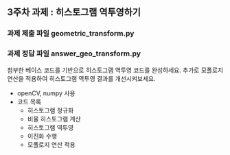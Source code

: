 ## 3주차 과제 : 히스토그램 역투영하기
### 과제 제출 파일 geometric_transform.py
### 과제 정답 파일 answer_geo_transform.py
첨부한 베이스 코드를 기반으로 히스토그램 역투영 코드를 완성하세요.
추가로 모폴로지 연산을 적용하여 히스토그램 역투영 결과를 개선시켜보세요. 

* openCV, numpy 사용
* 코드 목록
  - 히스토그램 정규화
  - 비율 히스토그램 계산
  - 히스토그램 역투영
  - 이진화 수행
  - 모폴로지 연산 적용

